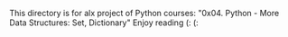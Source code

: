 This directory is for alx project of Python courses:
"0x04. Python - More Data Structures: Set, Dictionary"
Enjoy reading (: (:
